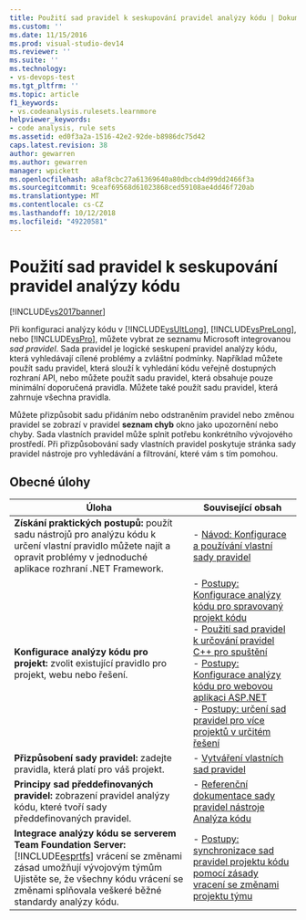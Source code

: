 ```yaml
---
title: Použití sad pravidel k seskupování pravidel analýzy kódu | Dokumentace Microsoftu
ms.custom: ''
ms.date: 11/15/2016
ms.prod: visual-studio-dev14
ms.reviewer: ''
ms.suite: ''
ms.technology:
- vs-devops-test
ms.tgt_pltfrm: ''
ms.topic: article
f1_keywords:
- vs.codeanalysis.rulesets.learnmore
helpviewer_keywords:
- code analysis, rule sets
ms.assetid: ed0f3a2a-1516-42e2-92de-b8986dc75d42
caps.latest.revision: 38
author: gewarren
ms.author: gewarren
manager: wpickett
ms.openlocfilehash: a8af8cbc27a61369640a80dbccb4d99dd2466f3a
ms.sourcegitcommit: 9ceaf69568d61023868ced59108ae4dd46f720ab
ms.translationtype: MT
ms.contentlocale: cs-CZ
ms.lasthandoff: 10/12/2018
ms.locfileid: "49220581"
---
```

# <a name="using-rule-sets-to-group-code-analysis-rules"></a>Použití sad pravidel k seskupování pravidel analýzy kódu
[!INCLUDE[vs2017banner](../includes/vs2017banner.md)]

Při konfiguraci analýzy kódu v [!INCLUDE[vsUltLong](../includes/vsultlong-md.md)], [!INCLUDE[vsPreLong](../includes/vsprelong-md.md)], nebo [!INCLUDE[vsPro](../includes/vspro-md.md)], můžete vybrat ze seznamu Microsoft integrovanou *sad pravidel*. Sada pravidel je logické seskupení pravidel analýzy kódu, která vyhledávají cílené problémy a zvláštní podmínky. Například můžete použít sadu pravidel, která slouží k vyhledání kódu veřejně dostupných rozhraní API, nebo můžete použít sadu pravidel, která obsahuje pouze minimální doporučená pravidla. Můžete také použít sadu pravidel, která zahrnuje všechna pravidla.  
  
 Můžete přizpůsobit sadu přidáním nebo odstraněním pravidel nebo změnou pravidel se zobrazí v pravidel **seznam chyb** okno jako upozornění nebo chyby. Sada vlastních pravidel může splnit potřebu konkrétního vývojového prostředí. Při přizpůsobování sady vlastních pravidel poskytuje stránka sady pravidel nástroje pro vyhledávání a filtrování, které vám s tím pomohou.  
  
## <a name="common-tasks"></a>Obecné úlohy  
  
|Úloha|Související obsah|  
|----------|---------------------|  
|**Získání praktických postupů:** použít sadu nástrojů pro analýzu kódu k určení vlastní pravidlo můžete najít a opravit problémy v jednoduché aplikace rozhraní .NET Framework.|-   [Návod: Konfigurace a používání vlastní sady pravidel](../code-quality/walkthrough-configuring-and-using-a-custom-rule-set.md)|  
|**Konfigurace analýzy kódu pro projekt:** zvolit existující pravidlo pro projekt, webu nebo řešení.|-   [Postupy: Konfigurace analýzy kódu pro spravovaný projekt kódu](../code-quality/how-to-configure-code-analysis-for-a-managed-code-project.md)<br />-   [Použití sad pravidel k určování pravidel C++ pro spuštění](../code-quality/using-rule-sets-to-specify-the-cpp-rules-to-run.md)<br />-   [Postupy: Konfigurace analýzy kódu pro webovou aplikaci ASP.NET](../code-quality/how-to-configure-code-analysis-for-an-aspnet-web-application.md)<br />-   [Postupy: určení sad pravidel pro více projektů v určitém řešení](../code-quality/how-to-specify-managed-code-rule-sets-for-multiple-projects-in-a-solution.md)|  
|**Přizpůsobení sady pravidel:** zadejte pravidla, která platí pro váš projekt.|-   [Vytváření vlastních sad pravidel](../code-quality/creating-custom-code-analysis-rule-sets.md)|  
|**Principy sad předdefinovaných pravidel:** zobrazení pravidel analýzy kódu, které tvoří sady předdefinovaných pravidel.|-   [Referenční dokumentace sady pravidel nástroje Analýza kódu](../code-quality/code-analysis-rule-set-reference.md)|  
|**Integrace analýzy kódu se serverem Team Foundation Server:** [!INCLUDE[esprtfs](../includes/esprtfs-md.md)] vrácení se změnami zásad umožňují vývojovým týmům Ujistěte se, že všechny kódu vrácení se změnami splňovala veškeré běžné standardy analýzy kódu.|-   [Postupy: synchronizace sad pravidel projektu kódu pomocí zásady vracení se změnami projektu týmu](../code-quality/how-to-synchronize-code-project-rule-sets-with-team-project-check-in-policy.md)|



